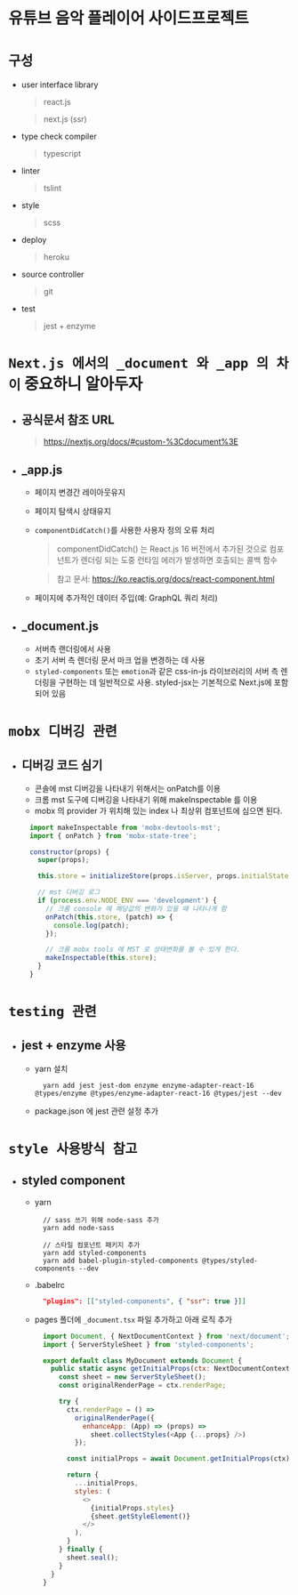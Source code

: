 # 유튜브 음악 플레이어 사이드프로젝트

# `구성`

- user interface library

  > react.js

  > next.js (ssr)

- type check compiler

  > typescript

- linter

  > tslint

- style

  > scss

- deploy

  > heroku

- source controller

  > git

- test
  > jest + enzyme

# `Next.js 에서의 _document 와 _app 의 차이` 중요하니 알아두자

- ## 공식문서 참조 URL

  > https://nextjs.org/docs/#custom-%3Cdocument%3E

- ## \_app.js

  - 페이지 변경간 레이아웃유지
  - 페이지 탐색시 상태유지
  - `componentDidCatch()`를 사용한 사용자 정의 오류 처리

    > componentDidCatch() 는 React.js 16 버전에서 추가된 것으로 컴포넌트가 렌더링 되는 도중 런타임 에러가 발생하면 호출되는 콜백 함수

    > 참고 문서: https://ko.reactjs.org/docs/react-component.html

  - 페이지에 추가적인 데이터 주입(예: GraphQL 쿼리 처리)

- ## \_document.js
  - 서버측 랜더링에서 사용
  - 초기 서버 측 렌더링 문서 마크 업을 변경하는 데 사용
  - `styled-components` 또는 `emotion`과 같은 css-in-js 라이브러리의 서버 측 렌더링을 구현하는 데 일반적으로 사용. styled-jsx는 기본적으로 Next.js에 포함되어 있음

# `mobx 디버깅 관련`

- ## 디버깅 코드 심기

  - 콘솔에 mst 디버깅을 나타내기 위해서는 onPatch를 이용
  - 크롬 mst 도구에 디버깅을 나타내기 위해 makeInspectable 를 이용
  - mobx 의 provider 가 위치해 있는 index 나 최상위 컴포넌트에 심으면 된다.

  ```js
    import makeInspectable from 'mobx-devtools-mst';
    import { onPatch } from 'mobx-state-tree';

    constructor(props) {
      super(props);

      this.store = initializeStore(props.isServer, props.initialState);

      // mst 디버깅 로그
      if (process.env.NODE_ENV === 'development') {
        // 크롬 console 에 해당값의 변화가 있을 때 나타나게 함
        onPatch(this.store, (patch) => {
          console.log(patch);
        });

        // 크롬 mobx tools 에 MST 로 상태변화를 볼 수 있게 한다.
        makeInspectable(this.store);
      }
    }
  ```

# `testing 관련`

- ## jest + enzyme 사용
  - yarn 설치
    ```
      yarn add jest jest-dom enzyme enzyme-adapter-react-16 @types/enzyme @types/enzyme-adapter-react-16 @types/jest --dev
    ```
  - package.json 에 jest 관련 설정 추가

# `style 사용방식 참고`

- ## styled component

  - yarn

    ```
      // sass 쓰기 위해 node-sass 추가
      yarn add node-sass

      // 스타일 컴포넌트 패키지 추가
      yarn add styled-components
      yarn add babel-plugin-styled-components @types/styled-components --dev
    ```

  - .babelrc

    ```json
      "plugins": [["styled-components", { "ssr": true }]]
    ```

  - pages 폴더에 `_document.tsx` 파일 추가하고 아래 로직 추가

    ```js
      import Document, { NextDocumentContext } from 'next/document';
      import { ServerStyleSheet } from 'styled-components';

      export default class MyDocument extends Document {
        public static async getInitialProps(ctx: NextDocumentContext) {
          const sheet = new ServerStyleSheet();
          const originalRenderPage = ctx.renderPage;

          try {
            ctx.renderPage = () =>
              originalRenderPage({
                enhanceApp: (App) => (props) =>
                  sheet.collectStyles(<App {...props} />)
              });

            const initialProps = await Document.getInitialProps(ctx);

            return {
              ...initialProps,
              styles: (
                <>
                  {initialProps.styles}
                  {sheet.getStyleElement()}
                </>
              ),
            }
          } finally {
            sheet.seal();
          }
        }
      }
    ```
